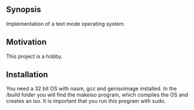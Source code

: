 ## Synopsis

Implementation of a text mode operating system.

## Motivation

This project is a hobby.

## Installation

You need a 32 bit OS with nasm, gcc and genisoimage installed. In the /build folder you will find the makeiso program, which compiles the OS and creates an iso. It is important that you run this program with sudo.
